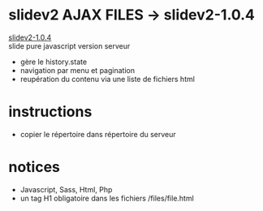 #  slidev2 AJAX FILES -> slidev2-1.0.4
 [slidev2-1.0.4](https://github.com/marmits/slidev2/archive/v1.0.4.zip)  
slide pure javascript version serveur
- gère le history.state
- navigation par menu et pagination
- reupération du contenu via une liste de fichiers html

# instructions
- copier le répertoire dans répertoire du serveur

# notices 
- Javascript, Sass, Html, Php
- un tag H1 obligatoire dans les fichiers /files/file.html
